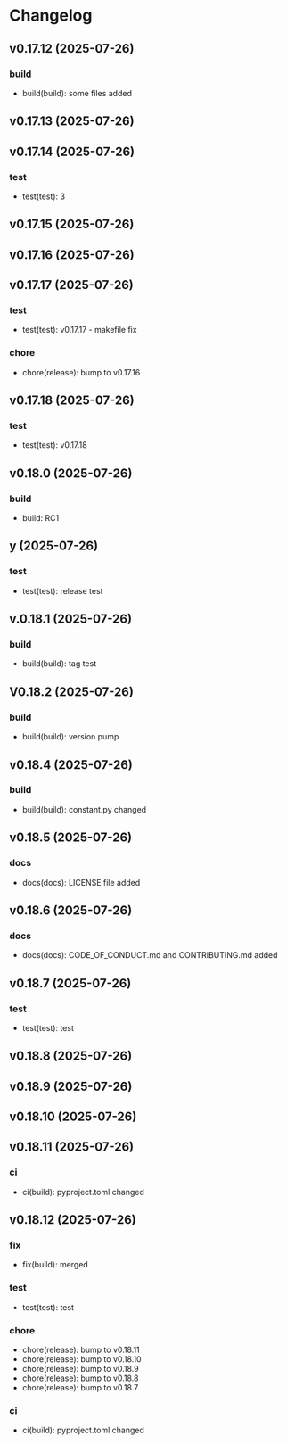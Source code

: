 # Changelog
## v0.17.12 (2025-07-26)

### build
- build(build): some files added

## v0.17.13 (2025-07-26)

## v0.17.14 (2025-07-26)

### test
- test(test): 3

## v0.17.15 (2025-07-26)

## v0.17.16 (2025-07-26)

## v0.17.17 (2025-07-26)

### test
- test(test): v0.17.17 - makefile fix

### chore
- chore(release): bump to v0.17.16

## v0.17.18 (2025-07-26)

### test
- test(test): v0.17.18

## v0.18.0 (2025-07-26)

### build
- build: RC1

## y (2025-07-26)

### test
- test(test): release test

## v.0.18.1 (2025-07-26)

### build
- build(build): tag test

## V0.18.2 (2025-07-26)

### build
- build(build): version pump

## v0.18.4 (2025-07-26)

### build
- build(build): constant.py changed

## v0.18.5 (2025-07-26)

### docs
- docs(docs): LICENSE file added

## v0.18.6 (2025-07-26)

### docs
- docs(docs): CODE_OF_CONDUCT.md and CONTRIBUTING.md added

## v0.18.7 (2025-07-26)

### test
- test(test): test

## v0.18.8 (2025-07-26)

## v0.18.9 (2025-07-26)

## v0.18.10 (2025-07-26)

## v0.18.11 (2025-07-26)

### ci
- ci(build): pyproject.toml changed

## v0.18.12 (2025-07-26)

### fix
- fix(build): merged

### test
- test(test): test

### chore
- chore(release): bump to v0.18.11
- chore(release): bump to v0.18.10
- chore(release): bump to v0.18.9
- chore(release): bump to v0.18.8
- chore(release): bump to v0.18.7

### ci
- ci(build): pyproject.toml changed

